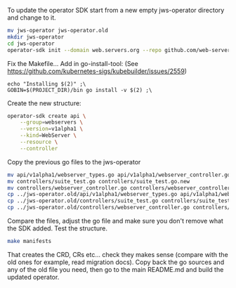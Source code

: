 To update the operator SDK start from a new empty jws-operator directory and change to it.
```bash
mv jws-operator jws-operator.old
mkdir jws-operator
cd jws-operator
operator-sdk init --domain web.servers.org --repo github.com/web-servers/jws-operator
```

Fix the Makefile... Add in go-install-tool: (See https://github.com/kubernetes-sigs/kubebuilder/issues/2559)
```
echo "Installing $(2)" ;\
GOBIN=$(PROJECT_DIR)/bin go install -v $(2) ;\
```
Create the new structure:
```bash
operator-sdk create api \
    --group=webservers \
    --version=v1alpha1 \
    --kind=WebServer \
    --resource \
    --controller
```
Copy the previous go files to the jws-operator
```bash
mv api/v1alpha1/webserver_types.go api/v1alpha1/webserver_controller.go.new
mv controllers/suite_test.go controllers/suite_test.go.new
mv controllers/webserver_controller.go controllers/webserver_controller.go.new
cp ../jws-operator.old/api/v1alpha1/webserver_types.go api/v1alpha1/webserver_types.go
cp ../jws-operator.old/controllers/suite_test.go controllers/suite_test.go
cp ../jws-operator.old/controllers/webserver_controller.go controllers/webserver_controller.go
```
Compare the files, adjust the go file and make sure you don't remove what the SDK added.
Test the structure.
```bash
make manifests
```
That creates the CRD, CRs etc... check they makes sense (compare with the old ones for example, read migration docs).
Copy back the go sources and any of the old file you need, then go to the main README.md and build the updated operator.
